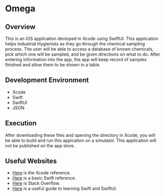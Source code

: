 # Omega
## Overview
This is an iOS application devloped in Xcode using SwiftUI. This application helps Industrial Hygienists as they go through the chemical sampling process. The user will be able to access a database of known chemicals, pick which one will be sampled, and be given directions on what to do. After entering information into the app, the app will keep record of samples finished and allow them to be shown in a table.
## Development Environment
* Xcode
* Swift
* SwiftUI
* JSON

## Execution
After downloading these files and opening the directory in Xcode, you will be able to build and run this appication on a simulator. This application will not be published on the app store.

## Useful Websites

* [Here](https://developer.apple.com/documentation/xcode) is the Xcode reference.
* [Here](https://developer.apple.com/swift/) is a basic Swift reference.
* [Here](https://stackoverflow.com) is Stack Overflow.
* [Here](https://www.hackingwithswift.com) is a useful guide to learning Swift and SwiftUI.
